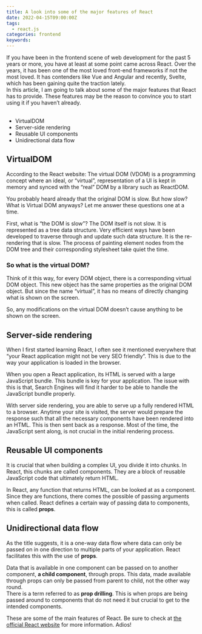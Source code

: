 ```yaml
---
title: A look into some of the major features of React
date: 2022-04-15T09:00:00Z
tags:
  - react.js
categories: frontend
keywords: 
---
```




If you have been in the frontend scene of web development for the past 5 years or more, you have at least at some point came across React. Over the years, it has been one of the most loved front-end frameworks if not the most loved. It has contenders like Vue and Angular and recently, Svelte, which has been gaining quite the traction lately.
<br/>
In this article, I am going to talk about some of the major features that React has to provide. These features may be the reason to convince you to start using it if you haven’t already.
<br />
<br/>

- VirtualDOM
- Server-side rendering
- Reusable UI components
- Unidirectional data flow
  <br>

## VirtualDOM
  According to the React website: 
  The virtual DOM (VDOM) is a programming concept where an ideal, or “virtual”, representation of a UI is kept in memory and synced with the “real” DOM by a library such as ReactDOM.

  You probably heard already that the original DOM is slow. But how slow? What is Virtual DOM anyways? Let me answer these questions one at a time.

  First, what is “the DOM is slow”? The DOM itself is not slow. It is represented as a tree data structure. Very efficient ways have been developed to traverse through and update such data structure. It is the re-rendering that is slow. The process of painting element nodes from the DOM tree and their corresponding stylesheet take quiet the time.
### So what is the virtual DOM?
  Think of it this way, for every DOM object, there is a corresponding virtual DOM object. This new object has the same properties as the original DOM object. But since the name “virtual”, it has no means of directly changing what is shown on the screen.

  So, any modifications on the virtual DOM doesn’t cause anything to be shown on the screen.

## Server-side rendering
  When I first started learning React, I often see it mentioned everywhere that “your React application might not be very SEO friendly”. This is due to the way your application is loaded in the browser.

  When you open a React application, its HTML is served with a large JavaScript bundle. This bundle is key for your application. The issue with this is that, Search Engines will find it harder to be able to handle the JavaScript bundle properly.

  With server side rendering, you are able to serve up a fully rendered HTML to a browser. Anytime your site is visited, the server would prepare the response such that all the necessary components have been rendered into an HTML. This is then sent back as a response. Most of the time, the JavaScript sent along, is not crucial in the initial rendering process.
## Reusable UI components 
  It is crucial that when building a complex UI, you divide it into chunks. In React, this chunks are called components. They are a block of reusable JavaScript code that ultimately return HTML.

  In React, any function that returns HTML, can be looked at as a component. Since they are functions, there comes the possible of passing arguments when called. React defines a certain way of passing data to components, this is called <b>props</b>.
## Unidirectional data flow 
  As the title suggests, it is a one-way data flow where data can only be passed on in one direction to multiple parts of your application. React facilitates this with the use of <b>props</b>.

  Data that is available in one component can be passed on to another component, <b>a child component</b>, through props. This data, made available through props can only be passed from parent to child, not the other way round.
  <br/>
  There is a term referred to as <b>prop drilling</b>. This is when props are being passed around to components that do not need it but crucial to get to the intended components.</b>

  These are some of the main features of React. Be sure to check at [the official React website](https://reactjs.org) for more information. Adios!
